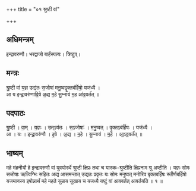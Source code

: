 +++
title = "०१ श्रुष्टी वां"

+++
## अधिमन्त्रम्
इन्द्रावरुणौ। भरद्वाजो बार्हस्पत्यः। त्रिष्टुप्।

## मन्त्रः
श्रु॒ष्टी वां॑ य॒ज्ञ उद्य॑तः स॒जोषा॑ मनु॒ष्वद्वृ॒क्तब॑र्हिषो॒ यज॑ध्यै ।  
आ य इन्द्रा॒वरु॑णावि॒षे अ॒द्य म॒हे सु॒म्नाय॑ म॒ह आ॑व॒वर्त॑त् ॥

## पदपाठः
श्रु॒ष्टी । वा॒म् । य॒ज्ञः । उत्ऽय॑तः । स॒ऽजोषाः॑ । म॒नु॒ष्वत् । वृ॒क्तऽब॑र्हिषः । यज॑ध्यै ।  
आ । यः । इन्द्रा॒वरु॑णौ । इ॒षे । अ॒द्य । म॒हे । सु॒म्नाय॑ । म॒हे । आ॒ऽव॒वर्त॑त् ॥

## भाष्यम्
महे मंहनीयौ हे इन्द्रावरुणौ वां युवयोरर्थे श्रुष्टी क्षिप्रः तथा च यास्कः-श्रुष्टीति क्षिप्रनाम श्रु अष्टीति । यज्ञः सोमः सजोषाः ऋत्विग्भिः सहितः अद्य आसमन्तात् उद्यतः प्रवृत्तः यः सोमः मनुष्वत् मनोरिव बृक्तबर्हिषः स्तीर्णबर्हिषो यजमानस्य इषोन्नार्थं महे महते सुम्राय सुखाय च यजध्यै यष्टुं वां आववर्तत् आवर्तयति ॥ १ ॥